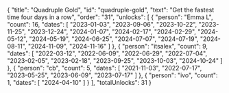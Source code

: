 {
  "title": "Quadruple Gold",
  "id": "quadruple-gold",
  "text": "Get the fastest time four days in a row",
  "order": "31",
  "unlocks": [
    {
      "person": "Emma L",
      "count": 16,
      "dates": [
        "2023-01-03",
        "2023-09-06",
        "2023-10-22",
        "2023-11-25",
        "2023-12-24",
        "2024-01-07",
        "2024-02-17",
        "2024-02-29",
        "2024-05-12",
        "2024-05-19",
        "2024-06-25",
        "2024-07-07",
        "2024-07-19",
        "2024-08-11",
        "2024-11-09",
        "2024-11-16"
      ]
    },
    {
      "person": "itsalex",
      "count": 9,
      "dates": [
        "2022-03-12",
        "2022-06-09",
        "2022-06-29",
        "2022-07-04",
        "2023-02-05",
        "2023-02-18",
        "2023-09-25",
        "2023-10-03",
        "2024-10-24"
      ]
    },
    {
      "person": "cb",
      "count": 5,
      "dates": [
        "2021-11-03",
        "2022-07-17",
        "2023-05-25",
        "2023-06-09",
        "2023-07-17"
      ]
    },
    {
      "person": "ivo",
      "count": 1,
      "dates": [
        "2024-04-10"
      ]
    }
  ],
  "totalUnlocks": 31
}